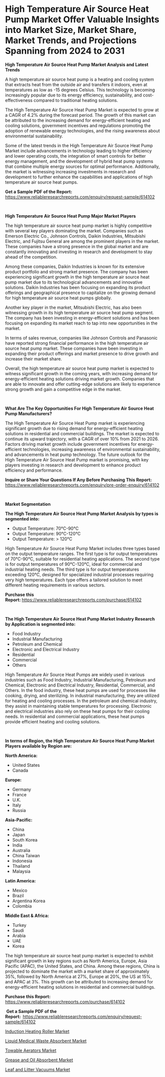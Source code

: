 <p><h1>High Temperature Air Source Heat Pump Market Offer Valuable Insights into Market Size, Market Share, Market Trends, and Projections Spanning from 2024 to 2031</h1></p><p><strong>High Temperature Air Source Heat Pump Market Analysis and Latest Trends</strong></p>
<p><p>A high temperature air source heat pump is a heating and cooling system that extracts heat from the outside air and transfers it indoors, even at temperatures as low as -15 degrees Celsius. This technology is becoming increasingly popular due to its energy efficiency, sustainability, and cost-effectiveness compared to traditional heating solutions.</p><p>The High Temperature Air Source Heat Pump Market is expected to grow at a CAGR of 4.2% during the forecast period. The growth of this market can be attributed to the increasing demand for energy-efficient heating and cooling solutions, government incentives and regulations promoting the adoption of renewable energy technologies, and the rising awareness about environmental sustainability.</p><p>Some of the latest trends in the High Temperature Air Source Heat Pump Market include advancements in technology leading to higher efficiency and lower operating costs, the integration of smart controls for better energy management, and the development of hybrid heat pump systems that combine multiple energy sources for optimal performance. Additionally, the market is witnessing increasing investments in research and development to further enhance the capabilities and applications of high temperature air source heat pumps.</p></p>
<p><strong>Get a Sample PDF of the Report:&nbsp;</strong> <a href="https://www.reliableresearchreports.com/enquiry/request-sample/614102">https://www.reliableresearchreports.com/enquiry/request-sample/614102</a></p>
<p>&nbsp;</p>
<p><strong>High Temperature Air Source Heat Pump Major Market Players</strong></p>
<p><p>The high temperature air source heat pump market is highly competitive with several key players dominating the market. Companies such as Emerson Electric Co., Johnson Controls, Daikin Industries, Mitsubishi Electric, and Fujitsu General are among the prominent players in the market. These companies have a strong presence in the global market and are constantly innovating and investing in research and development to stay ahead of the competition.</p><p>Among these companies, Daikin Industries is known for its extensive product portfolio and strong market presence. The company has been experiencing significant growth in the high temperature air source heat pump market due to its technological advancements and innovative solutions. Daikin Industries has been focusing on expanding its product offerings and geographical presence to capitalize on the growing demand for high temperature air source heat pumps globally.</p><p>Another key player in the market, Mitsubishi Electric, has also been witnessing growth in its high temperature air source heat pump segment. The company has been investing in energy-efficient solutions and has been focusing on expanding its market reach to tap into new opportunities in the market.</p><p>In terms of sales revenue, companies like Johnson Controls and Panasonic have reported strong financial performance in the high temperature air source heat pump market. These companies have been investing in expanding their product offerings and market presence to drive growth and increase their market share.</p><p>Overall, the high temperature air source heat pump market is expected to witness significant growth in the coming years, with increasing demand for energy-efficient heating solutions driving market growth. Companies that are able to innovate and offer cutting-edge solutions are likely to experience strong growth and gain a competitive edge in the market.</p></p>
<p>&nbsp;</p>
<p><strong>What Are The Key Opportunities For High Temperature Air Source Heat Pump Manufacturers?</strong></p>
<p><p>The High Temperature Air Source Heat Pump market is experiencing significant growth due to rising demand for energy-efficient heating solutions in residential and commercial buildings. The market is expected to continue its upward trajectory, with a CAGR of over 10% from 2021 to 2026. Factors driving market growth include government incentives for energy-efficient technologies, increasing awareness of environmental sustainability, and advancements in heat pump technology. The future outlook for the High Temperature Air Source Heat Pump market is promising, with key players investing in research and development to enhance product efficiency and performance.</p></p>
<p><strong>Inquire or Share Your Questions If Any Before Purchasing This Report:</strong> <a href="https://www.reliableresearchreports.com/enquiry/pre-order-enquiry/614102">https://www.reliableresearchreports.com/enquiry/pre-order-enquiry/614102</a></p>
<p>&nbsp;</p>
<p><strong>Market Segmentation</strong></p>
<p><strong>The High Temperature Air Source Heat Pump Market Analysis by types is segmented into:</strong></p>
<p><ul><li>Output Temperature: 70°C-90°C</li><li>Output Temperature: 90°C-120°C</li><li>Output Temperature: > 120°C</li></ul></p>
<p><p>High Temperature Air Source Heat Pump Market includes three types based on the output temperature ranges. The first type is for output temperatures of 70°C-90°C, suitable for residential heating applications. The second type is for output temperatures of 90°C-120°C, ideal for commercial and industrial heating needs. The third type is for output temperatures exceeding 120°C, designed for specialized industrial processes requiring very high temperatures. Each type offers a tailored solution to meet different heating requirements in various sectors.</p></p>
<p><strong>Purchase this Report:&nbsp;</strong><a href="https://www.reliableresearchreports.com/purchase/614102">https://www.reliableresearchreports.com/purchase/614102</a></p>
<p>&nbsp;</p>
<p><strong>The High Temperature Air Source Heat Pump Market Industry Research by Application is segmented into:</strong></p>
<p><ul><li>Food Industry</li><li>Industrial Manufacturing</li><li>Petroleum and Chemical</li><li>Electronic and Electrical Industry</li><li>Residential</li><li>Commercial</li><li>Others</li></ul></p>
<p><p>High Temperature Air Source Heat Pumps are widely used in various industries such as Food Industry, Industrial Manufacturing, Petroleum and Chemical, Electronic and Electrical Industry, Residential, Commercial, and Others. In the food industry, these heat pumps are used for processes like cooking, drying, and sterilizing. In industrial manufacturing, they are utilized for heating and cooling processes. In the petroleum and chemical industry, they assist in maintaining stable temperatures for processing. Electronic and electrical industries also rely on these heat pumps for their cooling needs. In residential and commercial applications, these heat pumps provide efficient heating and cooling solutions.</p></p>
<p>&nbsp;</p>
<p><strong>In terms of Region, the High Temperature Air Source Heat Pump Market Players available by Region are:</strong></p>
<p>
    <p> <strong> North America: </strong>
        <ul>
            <li>United States</li>
            <li>Canada</li>
        </ul>
        </p> 
    <p> <strong> Europe: </strong>
        <ul>
            <li>Germany</li>
            <li>France</li>
            <li>U.K.</li>
            <li>Italy</li>
            <li>Russia</li>
        </ul>
        </p> 
    <p> <strong> Asia-Pacific: </strong>
        <ul>
            <li>China</li>
            <li>Japan</li>
            <li>South Korea</li>
            <li>India</li>
            <li>Australia</li>
            <li>China Taiwan</li>
            <li>Indonesia</li>
            <li>Thailand</li>
            <li>Malaysia</li>
        </ul>
        </p> 
    <p> <strong> Latin America: </strong>
        <ul>
            <li>Mexico</li>
            <li>Brazil</li>
            <li>Argentina Korea</li>
            <li>Colombia</li>
        </ul>
        </p> 
    <p> <strong> Middle East & Africa: </strong>
        <ul>
            <li>Turkey</li>
            <li>Saudi</li>
            <li>Arabia</li>
            <li>UAE</li>
            <li>Korea</li>
        </ul>
    </p>
    </p>
<p><p>The high temperature air source heat pump market is expected to exhibit significant growth in key regions such as North America, Europe, Asia Pacific (APAC), the United States, and China. Among these regions, China is projected to dominate the market with a market share of approximately 35%, followed by North America at 27%, Europe at 20%, the US at 15%, and APAC at 3%. This growth can be attributed to increasing demand for energy-efficient heating solutions in residential and commercial buildings.</p></p>
<p><strong>Purchase this Report: </strong><a href="https://www.reliableresearchreports.com/purchase/614102">https://www.reliableresearchreports.com/purchase/614102</a></p>
<p>&nbsp;<strong>Get a Sample PDF of the Report:&nbsp;&nbsp;</strong><a href="https://www.reliableresearchreports.com/enquiry/request-sample/614102">https://www.reliableresearchreports.com/enquiry/request-sample/614102</a></p>
<p><strong></strong></p>
<p><p><a href="https://github.com/gdfhhhj/Market-Research-Report-List-3/blob/main/induction-heating-roller-market.md">Induction Heating Roller Market</a></p><p><a href="https://github.com/kufem1/Market-Research-Report-List-1/blob/main/liquid-medical-waste-absorbent-market.md">Liquid Medical Waste Absorbent Market</a></p><p><a href="https://github.com/singletonthaxterkelliehr2df/Market-Research-Report-List-1/blob/main/towable-aerators-market.md">Towable Aerators Market</a></p><p><a href="https://github.com/kosella/Market-Research-Report-List-2/blob/main/grease-and-oil-absorbent-market.md">Grease and Oil Absorbent Market</a></p><p><a href="https://github.com/RichRobinson5/Market-Research-Report-List-3/blob/main/leaf-and-litter-vacuums-market.md">Leaf and Litter Vacuums Market</a></p></p>